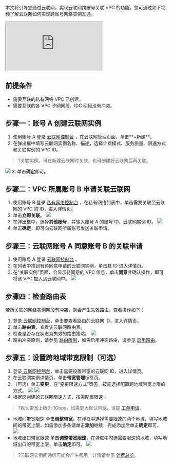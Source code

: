 本文将引导您通过云联网，实现云联网跨账号关联 VPC 的功能。您可通过如下视频了解云联网如何实现跨账号网络实例互通。
<div class="doc-video-mod"><iframe src="https://cloud.tencent.com/edu/learning/quick-play/2685-52048?source=gw.doc.media&withPoster=1&notip=1"></iframe></div>

## 前提条件
- 需要互联的私有网络 VPC 已创建。
- 需要互联的各 VPC 子网网段、IDC 网段没有冲突。

## 步骤一：账号 A 创建云联网实例
1. 使用账号 A  登录 [云联网控制台](https://console.cloud.tencent.com/vpc/ccn) ，在云联网管理页面，单击**+新建**。 
2. 在弹出框中填写云联网实例名称、描述，选择计费模式、服务质量、限速方式和关联实例的 VPC ID。
>?关联实例，可在新建云联网时关联，也可创建好云联网后再关联。
>
![](https://qcloudimg.tencent-cloud.cn/raw/6fd5d2a90abfbe077170192c280d1913.png)
3. 单击**确定**即可。

## 步骤二：VPC 所属账号 B 申请关联云联网
1. 使用账号 B 登录 [私有网络控制台](https://console.cloud.tencent.com/vpc/vpc?rid=1) ，在私有网络列表中，单击需要关联至云联网的 VPC 的 ID，进入详情页。
2. 单击**立即关联**。
![](https://main.qcloudimg.com/raw/a316cdd6c8d32b654037894099a7e75d.png)
3. 在弹出框中，选择**其他账号**，并输入账号 A 的账号 ID、云联网实例 ID。
![](https://main.qcloudimg.com/raw/bef2e13b3fb13273c626552f4c185772.png)
4. 单击**确定**，即可向云联网所属账号发送关联申请。

## 步骤三：云联网账号 A 同意账号 B 的关联申请
1. 使用账号 A 登录 [云联网控制台](https://console.cloud.tencent.com/vpc/ccn) 。
2. 在列表中找到有待同意申请的云联网实例，单击其 ID 进入详情页。 
3. 在“关联实例”页面，会显示待同意的 VPC 信息，单击**同意**并确认操作，即可将该 VPC 加入到云联网中。 
![](https://main.qcloudimg.com/raw/f57c15e2e1ca2e3220f1839ce5e024b2.png)

## 步骤四：检查路由表
若所关联的网络实例网段有冲突，则会产生失效路由，查看操作如下：
1. 登录[ 云联网控制台](https://console.cloud.tencent.com/vpc/ccn)，单击要查看路由的云联网 ID，进入详情页。
2. 单击**路由表**，查看该云联网路由表。
3. 检查是否存在状态为失效的路由策略。
![](https://main.qcloudimg.com/raw/3d9c915eb46b2bed59947105e611661c.png)
4. 路由冲突原则，请参见 [路由限制](https://cloud.tencent.com/document/product/877/18679#.E8.B7.AF.E7.94.B1.E9.99.90.E5.88.B6)，如需启用冲突路由，请参见 [启用路由](https://cloud.tencent.com/document/product/877/18750)。

## 步骤五：设置跨地域带宽限制（可选）
1. 登录[ 云联网控制台](https://console.cloud.tencent.com/vpc/ccn)，单击需要设置带宽的云联网 ID，进入详情页。
2. 在云联网实例详情页，单击**带宽管理**标签页。
3. （可选）单击**变更**，在“变更限速方式”页签，按需选择配置跨地域带宽上限的方式。
![](https://main.qcloudimg.com/raw/9a59e3cfc7bcf92ae6df7b507e8a45d5.png)
![](https://main.qcloudimg.com/raw/a7c3ba4bb40af1164df589095731f1a7.png)
4. 根据您创建的云联网限速方式，按需配置限速：
>?默认带宽上限为 1Gbps，如需更大默认带宽，请提 [工单申请](https://console.cloud.tencent.com/workorder/category)。
>
 - 地域间带宽限速
单击**调整带宽**，在弹框中选择需要限速的两个地域，填写地域间的带宽上限，如需添加多条请单击**添加**继续，完成添加后单击**确定**即可。
![](https://main.qcloudimg.com/raw/952c27b2590d37f6f14785b12a5d4c2b.png)
 - 地域出口带宽限速
单击**调整带宽限速**，在弹框中勾选需要限速的地域，填写地域出口的带宽上限，单击**确定**即可。
![](https://main.qcloudimg.com/raw/a961f2724eda0a156304dea7169ae319.png)
>?云联网实例间通信可能会产生费用，详情请参见 [计费总览](https://cloud.tencent.com/document/product/877/18676)。



